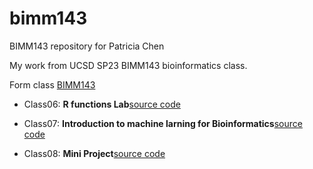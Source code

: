 # bimm143
BIMM143 repository for Patricia Chen

My work from UCSD SP23 BIMM143 bioinformatics class. 

Form class [BIMM143](https://bioboot.github.io/bimm143_S23/)

- Class06: **R functions Lab**[source code](https://github.com/pjchen830/bimm143/blob/main/1class06/lab%20class06%20-%20PC.qmd)

- Class07: **Introduction to machine larning for Bioinformatics**[source code](https://github.com/pjchen830/bimm143/blob/main/1class07/lab%20class07-PC.qmd)

- Class08: **Mini Project**[source code](https://github.com/pjchen830/bimm143/blob/main/1class08/mini-project/class08%20mini%20project%20-%20PC.qmd)


